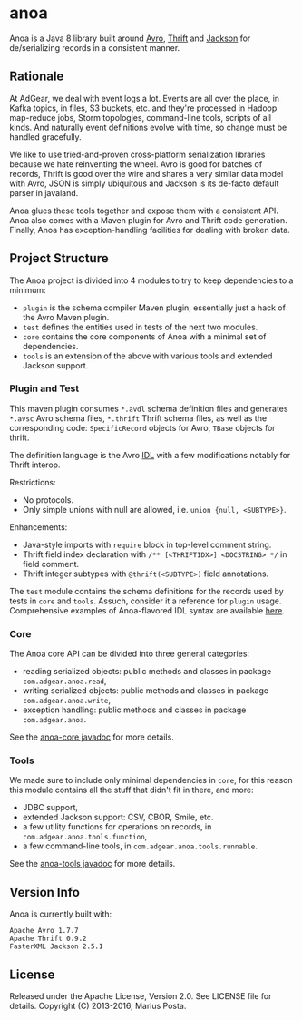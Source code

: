 # anoa

Anoa is a Java 8 library built around [Avro](https://avro.apache.org),
[Thrift](https://thrift.apache.org) and [Jackson](https://github.com/FasterXML/jackson) for
de/serializing records in a consistent manner.


## Rationale

At AdGear, we deal with event logs a lot. Events are all over the place, in Kafka
topics, in files, S3 buckets, etc. and they're processed in Hadoop map-reduce jobs, Storm
topologies, command-line tools, scripts of all kinds. And naturally event definitions evolve with
time, so change must be handled gracefully.

We like to use tried-and-proven cross-platform serialization libraries because we hate reinventing
the wheel. Avro is good for batches of records, Thrift is good over the wire and shares a very
similar data model with Avro, JSON is simply ubiquitous and Jackson is its de-facto default parser
in javaland.

Anoa glues these tools together and expose them with a consistent API. Anoa also comes with a
Maven plugin for Avro and Thrift code generation. Finally, Anoa has exception-handling facilities
for dealing with broken data.


## Project Structure

The Anoa project is divided into 4 modules to try to keep dependencies to a minimum:

  * `plugin` is the schema compiler Maven plugin, essentially just a hack of the Avro Maven plugin.
  * `test` defines the entities used in tests of the next two modules.
  * `core` contains the core components of Anoa with a minimal set of dependencies.
  * `tools` is an extension of the above with various tools and extended Jackson support.


### Plugin and Test

This maven plugin consumes `*.avdl` schema definition files and generates `*.avsc` Avro schema
files, `*.thrift` Thrift schema files, as well as the corresponding code: `SpecificRecord` objects
for Avro, `TBase` objects for thrift.

The definition language is the Avro [IDL](https://avro.apache.org/docs/1.7.7/idl.html) with a few
modifications notably for Thrift interop.

Restrictions:

  * No protocols.
  * Only simple unions with null are allowed, i.e. `union {null, <SUBTYPE>}`.

Enhancements:

  * Java-style imports with `require` block in top-level comment string.
  * Thrift field index declaration with `/** [<THRIFTIDX>] <DOCSTRING> */` in field comment.
  * Thrift integer subtypes with `@thrift(<SUBTYPE>)` field annotations.

The `test` module contains the schema definitions for the records used by tests in `core` and
`tools`. Assuch, consider it a reference for `plugin` usage.
Comprehensive examples of Anoa-flavored IDL syntax are available
[here](https://github.com/postamar/anoa/tree/master/test/src/main/avro/com/adgear/avro).


### Core

The Anoa core API can be divided into three general categories:

  * reading serialized objects: public methods and classes in package `com.adgear.anoa.read`,
  * writing serialized objects: public methods and classes in package `com.adgear.anoa.write`,
  * exception handling: public methods and classes in package `com.adgear.anoa`.

See the [anoa-core javadoc](http://www.javadoc.io/doc/com.adgear/anoa-core) for more details.


### Tools

We made sure to include only minimal dependencies in `core`, for this reason this module contains
all the stuff that didn't fit in there, and more:

  * JDBC support,
  * extended Jackson support: CSV, CBOR, Smile, etc.
  * a few utility functions for operations on records, in `com.adgear.anoa.tools.function`,
  * a few command-line tools, in `com.adgear.anoa.tools.runnable`.

See the [anoa-tools javadoc](http://www.javadoc.io/doc/com.adgear/anoa-tools) for more details.


## Version Info

Anoa is currently built with:

    Apache Avro 1.7.7
    Apache Thrift 0.9.2
    FasterXML Jackson 2.5.1


## License

Released under the Apache License, Version 2.0. See LICENSE file for details.
Copyright (C) 2013-2016, Marius Posta.
